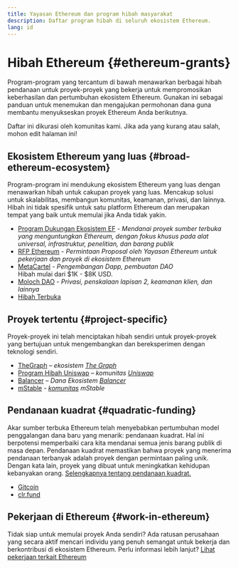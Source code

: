 ```yaml
---
title: Yayasan Ethereum dan program hibah masyarakat
description: Daftar program hibah di seluruh ekosistem Ethereum.
lang: id
---
```


# Hibah Ethereum \{#ethereum-grants}

Program-program yang tercantum di bawah menawarkan berbagai hibah pendanaan untuk proyek-proyek yang bekerja untuk mempromosikan keberhasilan dan pertumbuhan ekosistem Ethereum. Gunakan ini sebagai panduan untuk menemukan dan mengajukan permohonan dana guna membantu menyukseskan proyek Ethereum Anda berikutnya.

Daftar ini dikurasi oleh komunitas kami. Jika ada yang kurang atau salah, mohon edit halaman ini!

## Ekosistem Ethereum yang luas \{#broad-ethereum-ecosystem}

Program-program ini mendukung ekosistem Ethereum yang luas dengan menawarkan hibah untuk cakupan proyek yang luas. Mencakup solusi untuk skalabilitas, membangun komunitas, keamanan, privasi, dan lainnya. Hibah ini tidak spesifik untuk satu platform Ethereum dan merupakan tempat yang baik untuk memulai jika Anda tidak yakin.

- [Program Dukungan Ekosistem EF](https://esp.ethereum.foundation) - _Mendanai proyek sumber terbuka yang menguntungkan Ethereum, dengan fokus khusus pada alat universal, infrastruktur, penelitian, dan barang publik_
- [RFP Ethereum](https://github.com/ethereum/requests-for-proposals) - _Permintaan Proposal oleh Yayasan Ethereum untuk pekerjaan dan proyek di ekosistem Ethereum_
- [MetaCartel](https://www.metacartel.org/grants/) - _Pengembangan Dapp, pembuatan DAO_  
  Hibah mulai dari $1K - $8K USD.
- [Moloch DAO](https://www.molochdao.com/) - _Privasi, penskalaan lapisan 2, keamanan klien, dan lainnya_
- [Hibah Terbuka](https://opengrants.com/explore)

## Proyek tertentu \{#project-specific}

Proyek-proyek ini telah menciptakan hibah sendiri untuk proyek-proyek yang bertujuan untuk mengembangkan dan bereksperimen dengan teknologi sendiri.

- [TheGraph](https://airtable.com/shrdfvnFvVch3IOVm) – _ekosistem [The Graph](https://thegraph.com/)_
- [Program Hibah Uniswap](https://www.unigrants.org/) – _komunitas [Uniswap](https://uniswap.org/)_
- [Balancer](https://balancergrants.notion.site/Balancer-Community-Grants-23e562c5bc4347cd8304637bff0058e6) – _Dana Ekosistem [Balancer](https://balancer.fi/)_
- [mStable](https://docs.mstable.org/advanced/grants-program) - _[komunitas](https://mstable.org/) mStable_

## Pendanaan kuadrat \{#quadratic-funding}

Akar sumber terbuka Ethereum telah menyebabkan pertumbuhan model penggalangan dana baru yang menarik: pendanaan kuadrat. Hal ini berpotensi memperbaiki cara kita mendanai semua jenis barang publik di masa depan. Pendanaan kuadrat memastikan bahwa proyek yang menerima pendanaan terbanyak adalah proyek dengan permintaan paling unik. Dengan kata lain, proyek yang dibuat untuk meningkatkan kehidupan kebanyakan orang. [Selengkapnya tentang pendanaan kuadrat.](/defi/#quadratic-funding)

- [Gitcoin](https://gitcoin.co/grants)
- [clr.fund](https://clr.fund/)

## Pekerjaan di Ethereum \{#work-in-ethereum}

Tidak siap untuk memulai proyek Anda sendiri? Ada ratusan perusahaan yang secara aktif mencari individu yang penuh semangat untuk bekerja dan berkontribusi di ekosistem Ethereum. Perlu informasi lebih lanjut? [Lihat pekerjaan terkait Ethereum](/community/get-involved/#ethereum-jobs)
